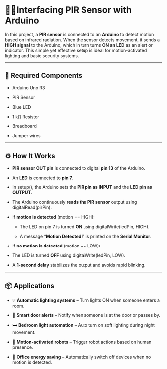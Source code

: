 # 🏃💡Interfacing PIR Sensor with Arduino

In this project, a **PIR sensor** is connected to an **Arduino** to detect motion based on infrared radiation. When the sensor detects movement, it sends a **HIGH signal** to the Arduino, which in turn turns **ON an LED** as an alert or indicator. This simple yet effective setup is ideal for motion-activated lighting and basic security systems.

---

## 🔧 Required Components

- Arduino Uno R3

- PIR Sensor

- Blue LED

- 1 kΩ Resistor

- Breadboard

- Jumper wires

---

## ⚙️ How It Works

- **PIR sensor OUT pin** is connected to digital **pin 13** of the Arduino.

- An **LED** is connected to **pin 7**.

- In setup(), the Arduino sets the **PIR pin as INPUT** and the **LED pin as OUTPUT**.

- The Arduino continuously **reads the PIR sensor** output using digitalRead(pirPin).

- If **motion is detected** (motion == HIGH):

     - The LED on pin 7 is turned **ON** using digitalWrite(ledPin, HIGH).

     - A message “**Motion Detected!**” is printed on the **Serial Monitor**.

- If **no motion is detected** (motion == LOW):

- The LED is turned **OFF** using digitalWrite(ledPin, LOW).

- A **1-second delay** stabilizes the output and avoids rapid blinking.

---

## 📦 Applications

- 💡 **Automatic lighting systems** – Turn lights ON when someone enters a room.

- 🚪 **Smart door alerts** – Notify when someone is at the door or passes by.

- 🛏️ **Bedroom light automation** – Auto turn on soft lighting during night movement.

- 🤖 **Motion-activated robots** – Trigger robot actions based on human presence.

- 🏢 **Office energy saving** – Automatically switch off devices when no motion is detected.
